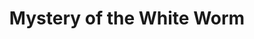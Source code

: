 ---
title: Mystery of the White Worm
subtitle: 
image: mystery_of_the_white_worm_cover.jpg
alt_image: 
alt: Hidden 
product_link: https://www.dmsguild.com/product/334409/CCCPFF0201-Mystery-of-the-White-Worm?affiliate_id=1739130
selling_site: DMsGuild
type: al
featured: false
progress:
  percent: 100
  status: finished
stats:
  system: dnd5e
  type: Adventure
  level: Tier 2 APL 8
  duration: 4 hours
---